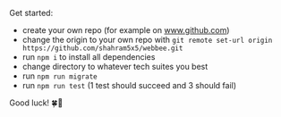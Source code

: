 Get started:

- create your own repo (for example on www.github.com)
- change the origin to your own repo with `git remote set-url origin https://github.com/shahram5x5/webbee.git`
- run `npm i` to install all dependencies
- change directory to whatever tech suites you best
- run `npm run migrate`
- run `npm run test` (1 test should succeed and 3 should fail)

Good luck! 🍀🚀